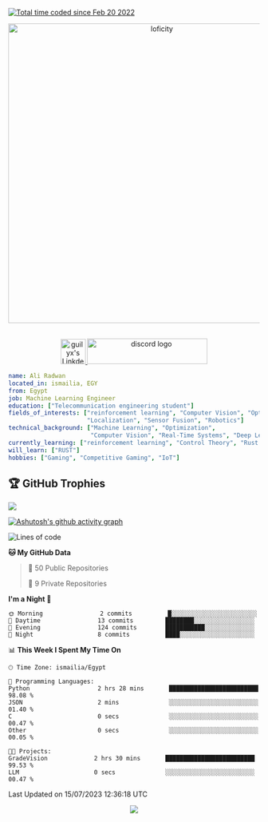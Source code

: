 <a href="https://wakatime.com/@4995feca-55c0-4abe-a4ea-8e01489936d0"><img src="https://wakatime.com/badge/user/4995feca-55c0-4abe-a4ea-8e01489936d0.svg" alt="Total time coded since Feb 20 2022" /></a>


<p align="center">
<img alt="loficity" width="600px" src="https://github.com/HyunCafe/HyunCafe/raw/main/assests/loficity.gif"</img>
</p>

<p align="center">
<br/>
<a href="https://www.linkedin.com/in/ali-m-radwan/">
  <img alt="guilyx's LinkdeIN" width="50px" src="https://user-images.githubusercontent.com/43545812/144035037-0f415fc7-9f96-4517-a370-ccc6e78a714b.png" />
</a>
<a href="https://www.discordapp.com/users/500031099318304780" target="_blank">
    <img src="https://raw.githubusercontent.com/maurodesouza/profile-readme-generator/master/src/assets/icons/social/discord/default.svg" width="241" height="51" alt="discord logo"  />
  </a>
<br>
</p>

```yaml
name: Ali Radwan
located_in: ismailia, EGY
from: Egypt
job: Machine Learning Engineer
education: ["Telecommunication engineering student"]
fields_of_interests: ["reinforcement learning", "Computer Vision", "Optimizationz", "Geographic Information Systems(GIS)", 
                      "Localization", "Sensor Fusion", "Robotics"]
technical_background: ["Machine Learning", "Optimization", 
                       "Computer Vision", "Real-Time Systems", "Deep Learning", "Image Classification", "Neural Networks", "Block Chains"]
currently_learning: ["reinforcement learning", "Control Theory", "Rust Lang", "Quantization", "SLAM"]
will_learn: ["RUST"]
hobbies: ["Gaming", "Competitive Gaming", "IoT"]
```
## 🏆 GitHub Trophies
![](https://github-profile-trophy.vercel.app/?username=AliMostafaRadwan&theme=radical&no-frame=false&no-bg=false&margin-w=4)



[![Ashutosh's github activity graph](https://github-readme-activity-graph.vercel.app/graph?username=AliMostafaRadwan&theme=github-compact)](https://github.com/ashutosh00710/github-readme-activity-graph)

<!--START_SECTION:waka-->

![Lines of code](https://img.shields.io/badge/From%20Hello%20World%20I've%20Written-774016%20lines%20of%20code-blue)

**🐱 My GitHub Data** 


 > 
> 📜 50 Public Repositories 
 > 
> 🔑 9 Private Repositories 
 > 
**I'm a Night 🦉** 

```text
🌞 Morning                2 commits          █░░░░░░░░░░░░░░░░░░░░░░░░   
🌆 Daytime                13 commits         ████████░░░░░░░░░░░░░░░░░   
🌃 Evening                124 commits        ███████████░░░░░░░░░░░░░░   
🌙 Night                  8 commits          ████░░░░░░░░░░░░░░░░░░░░░  
```


📊 **This Week I Spent My Time On** 

```text
🕑︎ Time Zone: ismailia/Egypt

💬 Programming Languages: 
Python                   2 hrs 28 mins       █████████████████████████   98.08 % 
JSON                     2 mins              ░░░░░░░░░░░░░░░░░░░░░░░░░   01.40 % 
C                        0 secs              ░░░░░░░░░░░░░░░░░░░░░░░░░   00.47 % 
Other                    0 secs              ░░░░░░░░░░░░░░░░░░░░░░░░░   00.05 % 

🐱‍💻 Projects: 
GradeVision             2 hrs 30 mins       █████████████████████████   99.53 % 
LLM                     0 secs              ░░░░░░░░░░░░░░░░░░░░░░░░░   00.47 % 
```


 Last Updated on 15/07/2023 12:36:18 UTC
<!--END_SECTION:waka-->

<!--START_SECTION:waka-simple-->



<!--END_SECTION:waka-simple-->

<p align="center">
  <img src="https://capsule-render.vercel.app/api?type=waving&color=gradient&height=60&section=footer"/>
</p>
